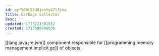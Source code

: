 ```yaml
---
id: pyf900t53d9jsnty47lfjma
title: Garbage collector
desc: ''
updated: 1713721391552
created: 1713688096036
---
```


[[lang.java.jre.jvm]] component responsible for [[programming.memory management.implicit.gc]] of objects.
